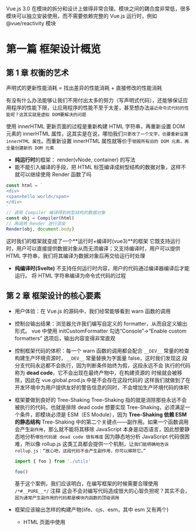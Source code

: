 Vue.js 3.0 在模块的拆分和设计上做得非常合理。模块之间的耦合度非常低，很多模块可以独立安装使用，而不需要依赖完整的 Vue.js 运行时，例如 @vue/reactivity 模块

# 第一篇 框架设计概览

## 第 1 章 权衡的艺术

声明式的更新性能消耗 = 找出差异的性能消耗 + 直接修改的性能消耗

有没有什么办法能够让我们不用付出太多的努力（写声明式代码），还能够保证应用程序的性能下限，让应用程序的性能不至于太差，甚至想办法`逼近命令式代码的性能呢？这其实就是虚拟 DOM要解决的问题`

使用 innerHTML 更新页面的过程是重新构建 HTML 字符串，再重新设置 DOM 元素的 innerHTML 属性，这其实是在说，哪怕我们`只更改了一个文字，也要重新设置 innerHTML 属性`。而重新设置 innerHTML 属性就等价于`销毁所有旧的 DOM 元素，再全量创建新的 DOM 元素`

- **纯运行时**的框架： render(vNode, container) 的写法
- 能不能引入编译的手段，把 HTML 标签编译成树型结构的数据对象，这样不就可以继续使用 Render 函数了吗

```ts
const html = `
<div>
<span>hello world</span>
</div>
`
// 调用 Compiler 编译得到树型结构的数据对象
const obj = Compiler(html)
// 再调用 Render 进行渲染
Render(obj, document.body)
```

这时我们的框架就变成了一个**运行时+编译时(vue3)**的框架
它既支持运行时，用户可以直接提供数据对象从而无须编译；又支持编译时，用户可以提供 HTML 字符串，我们将其编译为数据对象后再交给运行时处理

- **纯编译时(Svelte)**
  不支持任何运行时内容，用户的代码通过编译器编译后才能运行。
  将 HTML 字符串编译为命令式代码的过程

## 第 2 章 框架设计的核心要素

- 用户体验：在 Vue.js 的源码中，我们经常能够看到 warn 函数的调用
- 控制台输出结果：浏览器允许我们编写自定义的 formatter，从而自定义输出形式。
  vue 中使用 initCustomFormatter
  勾选“Console”→“Enable custom formatters” 选项后，输出内容变得非常直观
- 控制框架代码的体积：每一个 warn 函数的调用都会配合 `__DEV__` 常量的检查
  构建生产环境资源时，`__DEV__` 常量替换为字面量 false，这时我们发现这
  段分支代码永远都不会执行，因为判断条件始终为假，这段永远不会
  执行的代码称为 **dead code**，它不会出现在最终产物中，在构建资源的
  时候就会被移除，因此在 vue.global.prod.js 中是不会存在这段代码的
  这样我们就做到了在开发环境中为用户提供友好的警告信息的同时，不会增加生产环境代码的体积
- 框架要做到良好的 Tree-Shaking
  Tree-Shaking 指的就是消除那些永远不会被执行的代码，也就是排除 dead code
  想要实现 Tree-Shaking，必须满足一个条件，即模块必须是 ESM（ES Module），因为 **Tree-Shaking 依赖 ESM 的静态结构**
  Tree-Shaking 中的第二个关键点——副作用。如果一个函数调用会产生`副作用`，那么就不能将其移除
  JavaScript 本身是动态语言，因此想要静态地分析`哪些代码是 dead code 很有难度`
  因为静态地分析 JavaScript 代码很困难，所以像 rollup.js 这类工具都会提供一个机制，让`我们能明确地告诉 rollup.js：“放心吧，这段代码不会产生副作用，你可以移除它。”`

  ```js
  import { foo } from './utils'

  foo()
  ```

  基于这个案例，我们应该明白，在编写框架的时候需要合理使用
  `/*#__PURE__*/` 注释
  这会不会对编写代码造成很大的心智负担呢？其实不会，`因为通常产生副作用的代码都是模块内函数的顶级调用`

- 框架应该输出怎样的构建产物(iife、cjs、esm，其中 esm 又有两个)

  - HTML 页面中使用 <script src> 标签: IIFE`(立即调用的函数表达式)`

  ```js
  var Vue = (function (exports) {
    // ...
    exports.createApp = createApp
    // ...
    return exports
  })({})
  ```

  - Node.js: CommonJS

    ```js
    const Vue = require('vue') // 服务端渲染
    ```

  - 浏览器 esm: ESM
    有**两个** esm 版本

    - vue.esm-browser.js
      html 标签引入

      ```html
      <script type="module" src="vue.esm-browser.js"></script>
      ```

    - vue.esm-bundler.js
      webpack 等打包工具使用

    无论是 rollup.js 还是 webpack，在寻找资源时，如果 package.json 中存在 module 字段，那么会优先使用 `module 字段指向的资源来代替 main 字段指向的资源`

    ```json
    {
      "main": "index.js",
      "module": "dist/vue.runtime.esm-bundler.js"
    }
    ```

    **区别是什么：**
    brower 版本通过`__DEV__`常量来判断是否是开发环境，而 bundler 版本则通过`process.env.NODE_ENV`来判断是否是开发环境

- 特性开关
  本质上是利用 rollup.js 的预定义常量插件来实现。
  ```js
  // support for 2.x options
  if (__FEATURE_OPTIONS_API__) {
    currentInstance = instance
    pauseTracking()
    applyOptions(instance, Component)
    resetTracking()
    currentInstance = null
  }
  ```
- 错误处理
  代替用户统一处理错误，为用户提供统一的错误处理接口 registerErrorHandler
- 良好的 TypeScript 类型支持
  对 TS 类型的支持是否完善也成为评价一个框架的重要指标
  使用 TS 编写代码与对 TS 类型支持友好是两件事
  Vue.js 源码中的 runtimecore/src/apiDefineComponent.ts 文件，`整个文件里真正会在浏览器中运行的代码其实只有 3 行，但是全部的代码接近 200 行`，其实这些代码都是在为类型支持服务。由此可见，框架想要做到完善的类型支持，需要付出相当大的努力。

## 第 3 章 Vue.js 3 的设计思路

- 声明式地描述 UI
  前端页面都涉及哪些内容

  - DOM 元素：例如是 div 标签还是 a 标签。
  - 属性：如 a 标签的 href 属性，再如 id、class 等通用属性。
  - 事件：如 click、keydown 等。
  - 元素的层级结构：DOM 树的层级结构，既有子节点，又有父节点

  Vue.js 3 除了支持使用模板描述 UI 外，还支持使用虚拟 DOM 描述 UI 使，用 JavaScript 对象描述 UI 更加灵活 -> h 函数(一个辅助创建虚拟 DOM 的工具函数)
  Vue.js 会根据`组件的 render 函数的返回值拿到虚拟 DOM`，然后就可以把组件的内容渲染出来了

- 渲染器 renderer

```js
function renderer(vnode, container) {
  if (typeof vnode.tag === 'string') {
    // 说明 vnode 描述的是标签元素
    mountElement(vnode, container)
  } else if (typeof vnode.tag === 'function') {
    // 说明 vnode 描述的是组件
    mountComponent(vnode, container)
  }
}
```

- 组件就是一组 DOM 元素的封装
  组件的返回值(或者 render 函数的返回值)是虚拟 DOM

## 第 4 章 响应系统的作用与实现

## 第 5 章 非原始值的响应式方案

代理，指的是对一个对象基本语义的代理。它允许我们拦截并重新定义对一个对象的基本操作。在实现代理的过程中，我们遇到了访问器属性的 this 指向问题，这需要`使用 Reflect.* 方法并指定正确的 receiver 来解决`。

对一个普通对象的所有可能的读取操作

- 访问属性：obj.foo。
- 判断对象或原型上是否存在给定的 key：key in obj。
- 使用 for...in 循环遍历对象：for (const key in obj)
  {}。
- 删除: delete obj.foo

`避免循环调用导致的调用栈溢出`
使用一个标记变量 shouldTrack 来代表是否允许进行追踪，然后重写了上述这些方法，目的是，当这些方法间接读取 length 属性值时，我们会先将
shouldTrack 的值设置为 false，即禁止追踪。这样就可以断开 length 属性与副作用函数之间的响应联系，从而避免循环调用导致的调用栈溢出。

## 第 6 章 原始值的响应式方案

- JavaScript 的 Proxy 无法提供对原始值的代理，所以我们需要使用一层对象作为包裹，间接实现原始值的响应式方案
- toRef 以及 toRefs 这两个函数解决响应丢失问题
- 暴露到模板中的响应式数据自动脱 ref

# 第 7 章 渲染器的设计

渲染器的作用是把虚拟 DOM 渲染为特定平台上的真实元素

# 第 8 章 挂载与更新

渲染器的核心功能：挂载与更新

- 挂载
  首先讨论了如何挂载子节点，以及节点的属性。
  对于子节点，只需要递归地调用 patch 函数完成挂载即可。
  而节点的属性比想象中的复杂，它涉及两个重要的概念：HTML Attributes 和 DOM Properties。为元素设置属性时，我们不能总是使用 setAttribute 函数，也不能总是通过元素的 DOM Properties 来设置。至于如何正确地为元素设置属性，取决于被设置属性的特点。例如，表单元素的 el.form 属性是只读的，因此只能使用 setAttribute 函数来设置。

`el.className` 修改 class 属性的性能最优，

- 卸载
  直接使用 innerHTML 来清空容器元素存在诸多问题

  - 容器的内容可能是由某个或多个组件渲染的，当卸载操作发生时，应该正确地调用这些组件的 beforeUnmount、unmounted 等生命周期函数
  - 不会移除绑定在 DOM 元素上的事件处理函数

  - 事件更新:`不用(remove+add，而是直接 update)`
    为了提升性能，我们伪造了 invoker 函数，并把真正的事件处理函数存储在 invoker.value 属性中，当事件需要更新时，只更新 invoker.value 的值即可，这样可以避免一次 removeEventListener 函数的调用。
  - 屏蔽所有绑定时间晚于事件触发时间的事件处理函数的执行。
  - 对虚拟节点中的 children 属性进行了规范化，规定 vnode.children 属性只能有三种类型: string、array、null

# 第 9 章 简单 Diff 算法

渲染器通过 key 属性找到可复用的节点，然后尽可能地通过 DOM 移动操作来完成更新，避免过多地对 DOM 元素进行销毁和重建

# 第 10 章 双端 Diff 算法

在新旧两组子节点的四个端点之间分别进行比较，并试图找到可复用的节点

# 第 11 章 快速 Diff 算法

借鉴了文本 Diff 中的预处理思路，先处理新旧两组子节点中相同的前置节点和相同的后置节点。当前置节点和后置节点全部处理完毕后，如果无法简单地通过挂载新节点或者卸载已经不存在的节点来完成更新，则需要根据节点的索引关系，构造出一个最长递增子序列。**最长递增子序列所指向的节点即为不需要移动的节点。**

# 第 12 章 组件的实现原理

- 使用虚拟节点的 vnode.type 属性来存储组件对象，渲染器根据虚拟节点的该属性的类型来判断它是否是组件。如果是组件，则渲染器会使用
  mountComponent 和 patchComponent 来完成组件的挂载和更新
- 在组件挂载阶段，会为组件创建一个用于渲染其内容的副作用函数 effect，该副作用函数会与组件自身的响应式数据建立响应联系；无论对响应式数据进行多少次修改，副作用函数都只会重新执行一次( scheduler:queueJob)
- 组件实例上是一个对象，包含了组件运行过程中的状态，例如组件是否挂载、组件自身的响应式数据，以及组件所渲染的内容（即 subtree）等。有了组件实例后，在渲染副作用函数内，我们就可以根据组件实例上的状态标识，来决定应该进行全新的挂载，还是应该打补丁
- 渲染上下文（renderContext），它实际上是组件实例的代理对象
- setup 函数的返回值可以是两种类型，如果返回函数，则将该函数作为组件的渲染函数；如果返回数据对象，则将该对象暴露到渲染上下文中
- emit 函数包含在 setupContext 对象中，可以通过 emit 函数发射组件的自定义事件。通过 v-on 指令为组件绑定的事件在经过编译后，会以 onXxx 的形式存储到 props 对象中。`当 emit 函数执行时，会在 props 对象中寻找对应的事件处理函数并执行它`
- 通过 onMounted 注册的生命周期函数会被注册到当`前组件实例的 instance.mounted 数组中`。为了维护当前正在初始化的组件实例，我们定义了全局变量 currentInstance，以及用来设置该变量的 setCurrentInstance 函数。

# 第 13 章 异步组件与函数式组件

- 异步的方式加载并渲染一个组件。这在代码分割、服务端下发组件等场景中尤为重要
- 在框架层面为异步组件提供更好的封装支持，与之对应的能力如下
  允许用户指定加载`出错`时要渲染的组件。
  允许用户指定 `Loading` 组件，以及展示该组件的`延迟`时间(网络状况良好的情况下，异步组件的加载速度会非常快，这会导致 Loading 组件刚完成渲染就立即进入卸载阶段，于是出现闪烁的情况，加 delay 避免 Loading 组件导致的闪烁问题)。
  允许用户设置加载组件的`超时`时长。
  组件加载失败时，为用户提供`重试`的能力。
  因此，框架有必要内建异步组件的实现。
- defineAsyncComponent 函数，用来定义异步组件

```js
const AsyncComponent = defineAsyncComponent({
  loader: () => import('./AsyncComponent.vue'),
  loadingComponent: LoadingComponent,
  errorComponent: ErrorComponent,
  delay: 200, // 延迟 200ms 展示 loading 组件，避免Loading 组件闪烁
  timeout: 3000, // 加载组件的超时时长
  suspensible: false,
  onError(error, retry, fail, attempts) {
    if (error.message.match(/fetch/)) {
      return retry()
    }
    if (attempts <= 3) {
      return retry()
    }
    return fail()
  }
})
```

    - 指定了超时时长，则开启一个定时器计时，超时后将 timeout 设置为 true，被卸载时清除定时器
    - 如果用户指定了延迟时间，则开启延迟定时器。定时器到时后，再将 loading.value 的值设置为 true
    - 出错后重试，将onError函数暴露给用户

- **在 Vue.js 3 中使用函数式组件，主要是因为它的简单性，而不是因为它的性能好**
  函数式组件没有自身状态，但它仍然可以接收由外部传入的 props

# 第 14 章 内建组件和模块

与渲染器的结合非常紧密，因此需要框架提供底层的实现与支持

- KeepAlive

  借鉴于 HTTP 协议：在 HTTP 协议中，KeepAlive 又称 HTTP 持久连接（HTTP persistent connection），其作用是`允许多个请求或响应共用一个 TCP 连接`。在没有 KeepAlive 的情况下，一个 HTTP 连接会在每次请求/响应结束后关闭，`当下一次请求发生时，会建立一个新的 HTTP 连接`。`频繁地销毁、创建 HTTP 连接`会带来额外的性能开销，KeepAlive 就是为了解决这个问题而生的
  与 HTTP 中的 KeepAlive 类似，Vue.js 内建的 KeepAlive 组件可以`避免一个组件被频繁地销毁/重建`
  应用场景: `Tab 页签`等

  - KeepAlive 组件的实现`需要渲染器层面的支持`。这是因为被 KeepAlive 的组件在卸载时，我们不能真的将其卸载，否则就无法维持组件的当前状态了 -> activated 和 deactivated (假卸载、假挂载)，类似 hide/restore

- Teleport
  目标：跨越 DOM 层级渲染
  代码实现：在实现 Teleport 时，我们将 `Teleport 组件的渲染逻辑从渲染器中分离出来`，避免渲染器逻辑代码“膨胀”，且可以 Tree-Shaking 删除 Teleport 相关的代码
  Teleport 本质上是渲染器逻辑的合理抽象，它完全可以作为渲染器的一部分而存在
- Transition

# 第 15 章 编译器核心技术概览

分为三个步骤。
(1) 分析模板，将其解析为模板 AST。
(2) 将模板 AST 转换为用于描述渲染函数的 JavaScript AST。
(3) 根据 JavaScript AST 生成渲染函数代码。

# 第 16 章 解析器

# 第 17 章 编译优化

编译器将模板编译为渲染函数的过程中，尽可能多地提取关键信息，并以此指导生成最优代码的过程。
编译优化的策略与具体实现是由框架的设计思路所决定的，不同的框架具有不同的设计思路，因此编译优化的策略也不尽相同。但优化的方向基本一致，即`尽可能地区分动态内容和静态内容，并针对不同的内容采用不同的优化策略`。

1. 传统 Diff 算法的问题
   渲染器在运行时得不到足够的信息。传统 Diff 算法无法利用编译时提取到的任何关键信息，这导致渲染器在运行时不可能去做相关的优化
   而 Vue.js 3 的编译器会将编译时得到的`关键信息“附着”在它生成的虚拟 DOM 上`，这些信息会通过虚拟 DOM 传递给渲染器
2. Block 与 PatchFlags
   补丁标志理解为一系列数字标记，并根据数字值的不同赋予它不同的含义，示例如下。

   数字 1：代表节点有动态的 textContent（例如上面模板中的 p 标签）。
   数字 2：代表元素有动态的 class 绑定。
   数字 3：代表元素有动态的 style 绑定。
   数字 4：其他……

   动态子节点存储到该虚拟节点的 dynamicChildren 数组内 -> 我们把带有该属性的虚拟节点称为“块”，即 Block

3. 静态提升
   把纯静态的节点提升到渲染函数之外
   当响应式数据变化，并使得渲染函数重新执行时，`并不会重新创建静态的虚拟节点`，从而避免了额外的性能开销
4. 预字符串化
   预字符串化能够将这些`静态节点序列化为字符串`，并生成一个 Static 类型的 VNode
   ```js
   const hoistStatic = createStaticVNode('<p></p><p></p><p></p>...20 个...<p></p>')
   ```
5. 缓存内联事件处理函数

   ```js
   function render(ctx, cache) {
     return h(Comp, {
       // 将内联事件处理函数缓存到 cache 数组中
       onChange: cache[0] || (cache[0] = $event => ctx.a + ctx.b)
     })
   }
   ```

   无论执行多少次渲染函数，props 对象中 onChange 属性的值始终不变，于是就不会触发 Comp 组件更新了

6. v-once
   缓存全部或部分虚拟节点

# 第 18 章 服务端渲染

SSR vs CSR vs 同构渲染

四个维度：SEO、白屏问题、占用服务端资源、用户体验

- 将组件渲染为 HTML 字符串
- 客户端激活
  在页面中的 DOM 元素与虚拟节点对象之间建立联系；
  为页面中的 DOM 元素添加事件绑定。

```js
// html 代表由服务端渲染的字符串
const html = renderComponentVNode(compVNode)

// 假设客户端已经拿到了由服务端渲染的字符串
// 获取挂载点
const container = document.querySelector('#app')
// 设置挂载点的 innerHTML，模拟由服务端渲染的内容
container.innerHTML = html

// 接着调用 hydrate 函数完成激活
renderer.hydrate(compVNode, container)
```
